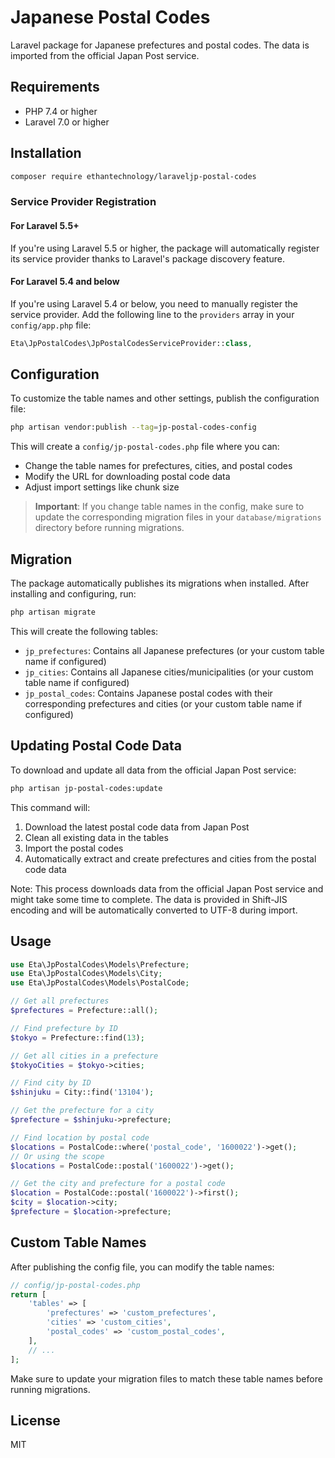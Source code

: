 # Japanese Postal Codes

Laravel package for Japanese prefectures and postal codes. The data is imported from the official Japan Post service.

## Requirements

- PHP 7.4 or higher
- Laravel 7.0 or higher

## Installation

```bash
composer require ethantechnology/laraveljp-postal-codes
```

### Service Provider Registration

#### For Laravel 5.5+

If you're using Laravel 5.5 or higher, the package will automatically register its service provider thanks to Laravel's package discovery feature.

#### For Laravel 5.4 and below

If you're using Laravel 5.4 or below, you need to manually register the service provider. Add the following line to the `providers` array in your `config/app.php` file:

```php
Eta\JpPostalCodes\JpPostalCodesServiceProvider::class,
```

## Configuration

To customize the table names and other settings, publish the configuration file:

```bash
php artisan vendor:publish --tag=jp-postal-codes-config
```

This will create a `config/jp-postal-codes.php` file where you can:
- Change the table names for prefectures, cities, and postal codes
- Modify the URL for downloading postal code data
- Adjust import settings like chunk size

> **Important**: If you change table names in the config, make sure to update the corresponding migration files in your `database/migrations` directory before running migrations.

## Migration

The package automatically publishes its migrations when installed. After installing and configuring, run:

```bash
php artisan migrate
```

This will create the following tables:
- `jp_prefectures`: Contains all Japanese prefectures (or your custom table name if configured)
- `jp_cities`: Contains all Japanese cities/municipalities (or your custom table name if configured)
- `jp_postal_codes`: Contains Japanese postal codes with their corresponding prefectures and cities (or your custom table name if configured)

## Updating Postal Code Data

To download and update all data from the official Japan Post service:

```bash
php artisan jp-postal-codes:update
```

This command will:
1. Download the latest postal code data from Japan Post
2. Clean all existing data in the tables
3. Import the postal codes
4. Automatically extract and create prefectures and cities from the postal code data

Note: This process downloads data from the official Japan Post service and might take some time to complete. The data is provided in Shift-JIS encoding and will be automatically converted to UTF-8 during import.

## Usage

```php
use Eta\JpPostalCodes\Models\Prefecture;
use Eta\JpPostalCodes\Models\City;
use Eta\JpPostalCodes\Models\PostalCode;

// Get all prefectures
$prefectures = Prefecture::all();

// Find prefecture by ID
$tokyo = Prefecture::find(13);

// Get all cities in a prefecture
$tokyoCities = $tokyo->cities;

// Find city by ID
$shinjuku = City::find('13104');

// Get the prefecture for a city
$prefecture = $shinjuku->prefecture;

// Find location by postal code
$locations = PostalCode::where('postal_code', '1600022')->get();
// Or using the scope
$locations = PostalCode::postal('1600022')->get();

// Get the city and prefecture for a postal code
$location = PostalCode::postal('1600022')->first();
$city = $location->city;
$prefecture = $location->prefecture;
```

## Custom Table Names

After publishing the config file, you can modify the table names:

```php
// config/jp-postal-codes.php
return [
    'tables' => [
        'prefectures' => 'custom_prefectures',
        'cities' => 'custom_cities',
        'postal_codes' => 'custom_postal_codes',
    ],
    // ...
];
```

Make sure to update your migration files to match these table names before running migrations.

## License

MIT 
